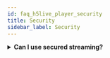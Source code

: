 ```yaml
---
id: faq_h5live_player_security
title: Security
sidebar_label: Security
---
```


<details><summary><strong>Can I use secured streaming?</strong></summary>
H5Live player supports token-based secure streaming with `nanoStream cloud` and `bintu`. 
For protecting your ingest point, you can use bintu web hooks.

</details>

